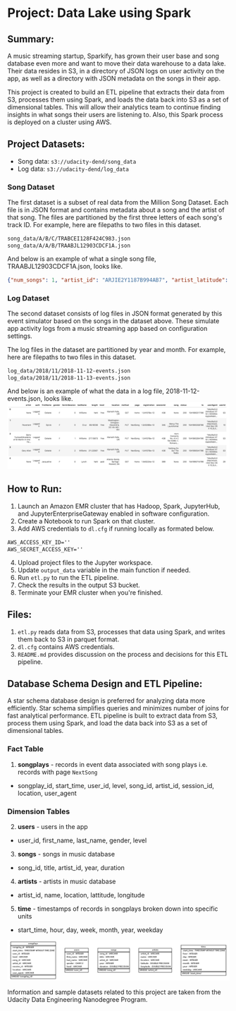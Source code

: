 # Project: Data Lake using Spark

## Summary:

A music streaming startup, Sparkify, has grown their user base and song database even more and want to move their data warehouse to a data lake. Their data resides in S3, in a directory of JSON logs on user activity on the app, as well as a directory with JSON metadata on the songs in their app.

This project is created to build an ETL pipeline that extracts their data from S3, processes them using Spark, and loads the data back into S3 as a set of dimensional tables. This will allow their analytics team to continue finding insights in what songs their users are listening to. Also, this Spark process is deployed on a cluster using AWS.

## Project Datasets:
* Song data: `s3://udacity-dend/song_data`
* Log data: `s3://udacity-dend/log_data`

### Song Dataset
The first dataset is a subset of real data from the Million Song Dataset. Each file is in JSON format and contains metadata about a song and the artist of that song. The files are partitioned by the first three letters of each song's track ID. For example, here are filepaths to two files in this dataset.
```
song_data/A/B/C/TRABCEI128F424C983.json
song_data/A/A/B/TRAABJL12903CDCF1A.json
```
And below is an example of what a single song file, TRAABJL12903CDCF1A.json, looks like.
```json
{"num_songs": 1, "artist_id": "ARJIE2Y1187B994AB7", "artist_latitude": null, "artist_longitude": null, "artist_location": "", "artist_name": "Line Renaud", "song_id": "SOUPIRU12A6D4FA1E1", "title": "Der Kleine Dompfaff", "duration": 152.92036, "year": 0}
```
### Log Dataset
The second dataset consists of log files in JSON format generated by this event simulator based on the songs in the dataset above. These simulate app activity logs from a music streaming app based on configuration settings.

The log files in the dataset are partitioned by year and month. For example, here are filepaths to two files in this dataset.
```
log_data/2018/11/2018-11-12-events.json
log_data/2018/11/2018-11-13-events.json
```
And below is an example of what the data in a log file, 2018-11-12-events.json, looks like.
![Log-Data](./images/log-data.png)


## How to Run:

1. Launch an Amazon EMR cluster that has Hadoop, Spark, JupyterHub, and JupyterEnterpriseGateway enabled in software configuration.
2. Create a Notebook to run Spark on that cluster.
3. Add AWS credentials to `dl.cfg` if running locally as formated below.
```
AWS_ACCESS_KEY_ID=''
AWS_SECRET_ACCESS_KEY=''
```
4. Upload project files to the Jupyter workspace.
5. Update `output_data` variable in the main function if needed.
6. Run `etl.py` to run the ETL pipeline.
7. Check the results in the output S3 bucket.
8. Terminate your EMR cluster when you're finished.


## Files:

1. `etl.py` reads data from S3, processes that data using Spark, and writes them back to S3 in parquet format.
2. `dl.cfg` contains AWS credentials.
3. `README.md` provides discussion on the process and decisions for this ETL pipeline.

## Database Schema Design and ETL Pipeline:

A star schema database design is preferred for analyzing data more efficiently.
Star schema simplifies queries and minimizes number of joins for fast analytical performance.
ETL pipeline is built to extract data from S3, process them using Spark, and load the data back into S3 as a set of dimensional tables.

### Fact Table
1. **songplays** - records in event data associated with song plays i.e. records with page `NextSong`
* songplay_id, start_time, user_id, level, song_id, artist_id, session_id, location, user_agent

### Dimension Tables
2. **users** - users in the app
* user_id, first_name, last_name, gender, level
3. **songs** - songs in music database
* song_id, title, artist_id, year, duration
4. **artists** - artists in music database
* artist_id, name, location, lattitude, longitude
5. **time** - timestamps of records in songplays broken down into specific units
* start_time, hour, day, week, month, year, weekday


![Schema](./images/sparkifydb_erd.png)

Information and sample datasets related to this project are taken from the Udacity Data Engineering Nanodegree Program.
